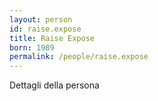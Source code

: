 ```yaml
---
layout: person
id: raise.expose
title: Raise Expose
born: 1989
permalink: /people/raise.expose
---
```


Dettagli della persona 